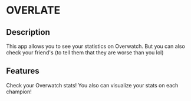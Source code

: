 # OVERLATE

## Description
This app allows you to see your statistics on Overwatch. But you can also check your friend's (to tell them that they are worse than you lol)

## Features
Check your Overwatch stats!
You also can visualize your stats on each champion!
